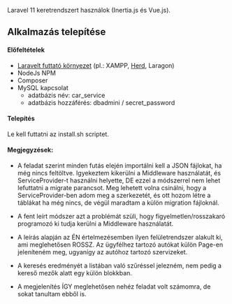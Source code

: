 
Laravel 11 keretrendszert használok (Inertia.js és Vue.js).

## Alkalmazás telepítése

#### Előfeltételek

- [Laravelt futtató környezet](https://laravel.com/docs/11.x/deployment) (pl.: XAMPP, [Herd](https://herd.laravel.com/windows), Laragon)
- NodeJs NPM
- Composer
- MySQL kapcsolat
    - adatbázis név: car_service
    - adatbázis hozzáférés: dbadmini / secret_password

#### Telepítés

Le kell futtatni az install.sh scriptet.


#### Megjegyzések:

- A feladat szerint minden futás elején importálni kell a JSON fájlokat, ha még nincs feltöltve. 
Igyekeztem kikerülni a Middleware használatát, és ServiceProvider-t használni helyette, DE ezzel a módszerrel nem lehet lefuttatni a migrate parancsot. 
Meg lehetett volna csinálni, hogy a ServiceProvider-ben adom meg a szerkezetét, és ott hozom létre a táblákat ha még nincs, de végül maradtam a külön migration fájloknál.
- A fent leírt módszer azt a problémát szüli, hogy figyelmetlen/rosszakaró programozó ki tudja kerülni a Middleware használatát.

- A leírás alapján az ÉN értelmezésemben ilyen felületrendszer alakult ki, ami meglehetősen ROSSZ. 
Az ügyfélhez tartozó autókat külön Page-en jeleníteném meg, ugyanígy az autóhoz tartozó szervizeket.
- A keresés eredményét a listában való szűréssel jelezném, nem pedig a kereső mezők alatt egy külön blokkban.
- A megjelenítés ÍGY meglehetősen nehéz feladat volt számomra, de sokat tanultam ebből is. 
